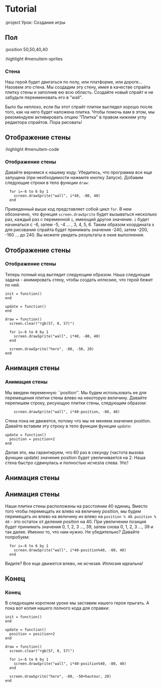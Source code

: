 # Tutorial

:project Урок: Создание игры

## Пол

:position 50,50,40,40

:highlight #menuitem-sprites

### Стена

Наш герой будет двигаться по полу, или платформе, или дороге... Назовем это стена. Мы создадим эту стену, имея в качестве спрайта плитку стены и заполнив ею всю область. Создайте новый спрайт и не забудьте переименовать его в "wall".

Было бы неплохо, если бы этот спрайт плитки выглядел хорошо после того, как на него будет наложена плитка.
Чтобы помочь вам в этом, мы рекомендуем активировать опцию "Плитка" в правом нижнем углу редактора спрайтов.
Пора рисовать!

## Отображение стены

:highlight #menuitem-code

### Отображение стены

Давайте вернемся к нашему коду. Убедитесь, что программа все еще запущена (при необходимости нажмите кнопку Запуск).
Добавим следующие строки в тело функции ``draw``:

```
  for i=-6 to 6 by 1
    screen.drawSprite("wall", i*40, -80, 40)
  end
```

Приведенный выше код представляет собой цикл ``for``. В нем обозначено, что функция ``screen.drawSprite`` будет вызываться несколько раз, каждый раз с переменной ``i``, имеющей другое значение. ``i`` будет начинаться с -6, затем -5, -4 ... , 3, 4, 5, 6. Таким образом координата x для рисования спрайта будет принимать значения -240, затем -200, -160 ... до 240. Вы можете увидеть результаты в окне выполнения.

## Отображение стены

### Отображение стены

Теперь полный код выглядит следующим образом. Наша следующая задача - анимировать стену, чтобы создать иллюзию, что герой бежит по ней.

```
init = function()
end

update = function()
end

draw = function()
  screen.clear("rgb(57, 0, 57)")

  for i=-6 to 6 by 1
    screen.drawSprite("wall", i*40, -80, 40)
  end

  screen.drawSprite("hero", -80, -50, 20)
end
```

## Анимация стены

### Анимация стены

Мы введем переменную ``position''. Мы будем использовать ее для перемещения плитки стены влево на некоторую величину. Давайте перепишем строку, рисующую плитки стены, следующим образом:

```
    screen.drawSprite("wall", i*40-position, -80, 40)
```

Стена пока не движется, потому что мы не меняем значение position. Давайте вставим эту строку в тело функции
функции ``update``:

```
update = function()
  position = position+2
end
```

Делая это, мы гарантируем, что 60 раз в секунду (частота вызова функции update) значение position будет увеличивается на 2. Наша стена быстро сдвинулась и полностью исчезла слева. Упс!

## Анимация стены

## Анимация стены

Наши плитки стены расположены на расстоянии 40 единиц. Вместо того чтобы перемещать их влево на величину *position*, мы будем перемещать их влево на величину их влево на ``position % 40``. ``position % 40`` - это остаток от деления *position* на 40. При увеличении позиция будет принимать значения 0, 1, 2, 3 ..., 39, затем снова 0, 1, 2, 3 ..., 39 и так далее. Именно то, что нам нужно. Не убедительно? Давайте попробуем:

```
  for i=-6 to 6 by 1
    screen.drawSprite("wall", i*40-position%40, -80, 40)
  end
```

Видите? Все еще движется влево, не исчезая. Иллюзия идеальна!

## Конец

### Конец

В следующем коротком уроке мы заставим нашего героя прыгать. А пока вот копия нашего полного кода для справки:

```
init = function()
end

update = function()
  position = position+2
end

draw = function()
  screen.clear("rgb(57, 0, 57)")

  for i=-6 to 6 by 1
    screen.drawSprite("wall", i*40-position%40, -80, 40)
  end

  screen.drawSprite("hero", -80, -50+hauteur, 20)
end
```